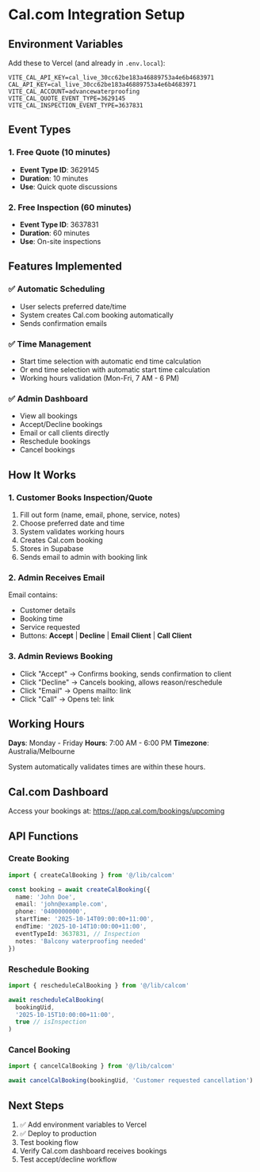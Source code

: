 # Cal.com Integration Setup

## Environment Variables

Add these to Vercel (and already in `.env.local`):

```env
VITE_CAL_API_KEY=cal_live_30cc62be183a46889753a4e6b4683971
CAL_API_KEY=cal_live_30cc62be183a46889753a4e6b4683971
VITE_CAL_ACCOUNT=advancewaterproofing
VITE_CAL_QUOTE_EVENT_TYPE=3629145
VITE_CAL_INSPECTION_EVENT_TYPE=3637831
```

## Event Types

### 1. Free Quote (10 minutes)
- **Event Type ID**: 3629145
- **Duration**: 10 minutes
- **Use**: Quick quote discussions

### 2. Free Inspection (60 minutes)
- **Event Type ID**: 3637831
- **Duration**: 60 minutes
- **Use**: On-site inspections

## Features Implemented

### ✅ Automatic Scheduling
- User selects preferred date/time
- System creates Cal.com booking automatically
- Sends confirmation emails

### ✅ Time Management
- Start time selection with automatic end time calculation
- Or end time selection with automatic start time calculation
- Working hours validation (Mon-Fri, 7 AM - 6 PM)

### ✅ Admin Dashboard
- View all bookings
- Accept/Decline bookings
- Email or call clients directly
- Reschedule bookings
- Cancel bookings

## How It Works

### 1. Customer Books Inspection/Quote
1. Fill out form (name, email, phone, service, notes)
2. Choose preferred date and time
3. System validates working hours
4. Creates Cal.com booking
5. Stores in Supabase
6. Sends email to admin with booking link

### 2. Admin Receives Email
Email contains:
- Customer details
- Booking time
- Service requested
- Buttons: **Accept** | **Decline** | **Email Client** | **Call Client**

### 3. Admin Reviews Booking
- Click "Accept" → Confirms booking, sends confirmation to client
- Click "Decline" → Cancels booking, allows reason/reschedule
- Click "Email" → Opens mailto: link
- Click "Call" → Opens tel: link

## Working Hours

**Days**: Monday - Friday
**Hours**: 7:00 AM - 6:00 PM
**Timezone**: Australia/Melbourne

System automatically validates times are within these hours.

## Cal.com Dashboard

Access your bookings at:
https://app.cal.com/bookings/upcoming

## API Functions

### Create Booking
```typescript
import { createCalBooking } from '@/lib/calcom'

const booking = await createCalBooking({
  name: 'John Doe',
  email: 'john@example.com',
  phone: '0400000000',
  startTime: '2025-10-14T09:00:00+11:00',
  endTime: '2025-10-14T10:00:00+11:00',
  eventTypeId: 3637831, // Inspection
  notes: 'Balcony waterproofing needed'
})
```

### Reschedule Booking
```typescript
import { rescheduleCalBooking } from '@/lib/calcom'

await rescheduleCalBooking(
  bookingUid, 
  '2025-10-15T10:00:00+11:00',
  true // isInspection
)
```

### Cancel Booking
```typescript
import { cancelCalBooking } from '@/lib/calcom'

await cancelCalBooking(bookingUid, 'Customer requested cancellation')
```

## Next Steps

1. ✅ Add environment variables to Vercel
2. ✅ Deploy to production
3. Test booking flow
4. Verify Cal.com dashboard receives bookings
5. Test accept/decline workflow

